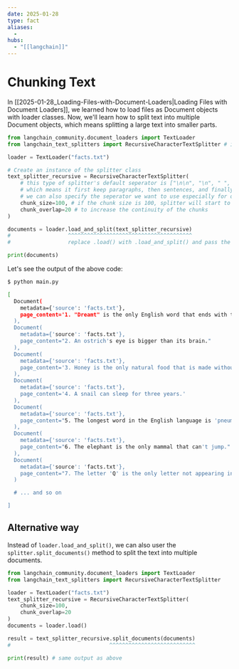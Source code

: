 ```yaml
---
date: 2025-01-28
type: fact
aliases:
  -
hubs:
  - "[[langchain]]"
---
```


# Chunking Text

In [[2025-01-28_Loading-Files-with-Document-Loaders|Loading Files with Document Loaders]], we learned how to load files as Document objects with loader classes. Now, we'll learn how to split text into multiple Document objects, which means splitting a large text into smaller parts.

```py
from langchain_community.document_loaders import TextLoader
from langchain_text_splitters import RecursiveCharacterTextSplitter # import the splitter class

loader = TextLoader("facts.txt")

# Create an instance of the splitter class
text_splitter_recursive = RecursiveCharacterTextSplitter(
    # this type of splitter's default seperator is ["\n\n", "\n", " ", ""],
    # which means it first keep paragraphs, then sentences, and finally words
    # we can also specify the seperator we want to use especially for other languages
    chunk_size=100, # if the chunk size is 100, splitter will start to find the seperator backward from the 100th character
    chunk_overlap=20 # to increase the continuity of the chunks
)

documents = loader.load_and_split(text_splitter_recursive)
#                  ^^^^^^^^^^^^^^^^^^^^^^^^^^^^^^^^^^^^^^^
#                  replace .load() with .load_and_split() and pass the splitter instance as an argument

print(documents)
```

Let's see the output of the above code:

```sh 
$ python main.py

[
  Document(
    metadata={'source': 'facts.txt'},
    page_content='1. "Dreamt" is the only English word that ends with the letters "mt."'
  ),
  Document(
    metadata={'source': 'facts.txt'},
    page_content="2. An ostrich's eye is bigger than its brain."
  ),
  Document(
    metadata={'source': 'facts.txt'},
    page_content='3. Honey is the only natural food that is made without destroying any kind of life.'
  ),
  Document(
    metadata={'source': 'facts.txt'},
    page_content='4. A snail can sleep for three years.'
  ),
  Document(
    metadata={'source': 'facts.txt'},
    page_content="5. The longest word in the English language is 'pneumonoultramicroscopicsilicovolcanoconiosis.'"
  ),
  Document(
    metadata={'source': 'facts.txt'},
    page_content="6. The elephant is the only mammal that can't jump."
  ),
  Document(
    metadata={'source': 'facts.txt'},
    page_content="7. The letter 'Q' is the only letter not appearing in any U.S. state name."
  )

  # ... and so on

]
```


## Alternative way

Instead of `loader.load_and_split()`, we can also user the `splitter.split_documents()` method to split the text into multiple documents.

```py
from langchain_community.document_loaders import TextLoader
from langchain_text_splitters import RecursiveCharacterTextSplitter

loader = TextLoader("facts.txt")
text_splitter_recursive = RecursiveCharacterTextSplitter(
    chunk_size=100,
    chunk_overlap=20
)
documents = loader.load()

result = text_splitter_recursive.split_documents(documents)
#                               ^^^^^^^^^^^^^^^^^^^^^^^^^^^

print(result) # same output as above
```


